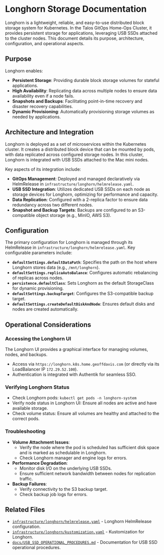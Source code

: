 # Longhorn Storage Documentation

Longhorn is a lightweight, reliable, and easy-to-use distributed block storage system for Kubernetes. In the Talos GitOps Home-Ops Cluster, it provides persistent storage for applications, leveraging USB SSDs attached to the cluster nodes. This document details its purpose, architecture, configuration, and operational aspects.

## Purpose

Longhorn enables:

- **Persistent Storage**: Providing durable block storage volumes for stateful applications.
- **High Availability**: Replicating data across multiple nodes to ensure data availability even if a node fails.
- **Snapshots and Backups**: Facilitating point-in-time recovery and disaster recovery capabilities.
- **Dynamic Provisioning**: Automatically provisioning storage volumes as needed by applications.

## Architecture and Integration

Longhorn is deployed as a set of microservices within the Kubernetes cluster. It creates a distributed block device that can be mounted by pods, with data replicated across configured storage nodes. In this cluster, Longhorn is integrated with USB SSDs attached to the Mac mini nodes.

Key aspects of its integration include:

- **GitOps Management**: Deployed and managed declaratively via HelmRelease in `infrastructure/longhorn/helmrelease.yaml`.
- **USB SSD Integration**: Utilizes dedicated USB SSDs on each node as storage devices for Longhorn, optimizing for performance and capacity.
- **Data Replication**: Configured with a 2-replica factor to ensure data redundancy across two different nodes.
- **Snapshot and Backup Targets**: Backups are configured to an S3-compatible object storage (e.g., MinIO, AWS S3).

## Configuration

The primary configuration for Longhorn is managed through its HelmRelease in `infrastructure/longhorn/helmrelease.yaml`. Key configurable parameters include:

- **`defaultSettings.defaultDataPath`**: Specifies the path on the host where Longhorn stores data (e.g., `/mnt/longhorn`).
- **`defaultSettings.replicaAutoBalance`**: Configures automatic rebalancing of replicas across nodes.
- **`persistence.defaultClass`**: Sets Longhorn as the default StorageClass for dynamic provisioning.
- **`defaultSettings.backupTarget`**: Configures the S3-compatible backup target.
- **`defaultSettings.createDefaultDiskAndNode`**: Ensures default disks and nodes are created automatically.

## Operational Considerations

### Accessing the Longhorn UI

The Longhorn UI provides a graphical interface for managing volumes, nodes, and backups.

- Access via `https://longhorn.k8s.home.geoffdavis.com` (or directly via its LoadBalancer IP `172.29.52.100`).
- Authentication is integrated with Authentik for seamless SSO.

### Verifying Longhorn Status

- Check Longhorn pods: `kubectl get pods -n longhorn-system`
- Verify node status in Longhorn UI: Ensure all nodes are active and have available storage.
- Check volume status: Ensure all volumes are healthy and attached to the correct pods.

### Troubleshooting

- **Volume Attachment Issues**:
  - Verify the node where the pod is scheduled has sufficient disk space and is marked as schedulable in Longhorn.
  - Check Longhorn manager and engine logs for errors.
- **Performance Degradation**:
  - Monitor disk I/O on the underlying USB SSDs.
  - Ensure sufficient network bandwidth between nodes for replication traffic.
- **Backup Failures**:
  - Verify connectivity to the S3 backup target.
  - Check backup job logs for errors.

## Related Files

- [`infrastructure/longhorn/helmrelease.yaml`](../../infrastructure/longhorn/helmrelease.yaml) - Longhorn HelmRelease configuration.
- [`infrastructure/longhorn/kustomization.yaml`](../../infrastructure/longhorn/kustomization.yaml) - Kustomization for Longhorn.
- [`docs/USB_SSD_OPERATIONAL_PROCEDURES.md`](../../docs/USB_SSD_OPERATIONAL_PROCEDURES.md) - Documentation for USB SSD operational procedures.
